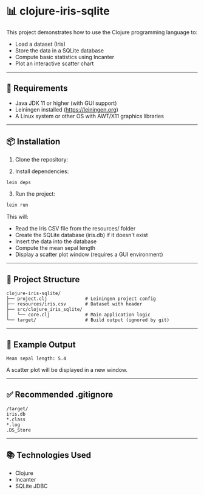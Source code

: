 # 📊 clojure-iris-sqlite

This project demonstrates how to use the Clojure programming language to:

- Load a dataset (Iris)
- Store the data in a SQLite database
- Compute basic statistics using Incanter
- Plot an interactive scatter chart

---

## 🚀 Requirements

- Java JDK 11 or higher (with GUI support)
- Leiningen installed (https://leiningen.org)
- A Linux system or other OS with AWT/X11 graphics libraries

---

## 📦 Installation

1. Clone the repository:

2. Install dependencies:

```bash
lein deps
```

3. Run the project:

```bash
lein run
```

This will:

- Read the Iris CSV file from the resources/ folder
- Create the SQLite database (iris.db) if it doesn't exist
- Insert the data into the database
- Compute the mean sepal length
- Display a scatter plot window (requires a GUI environment)

---

## 📁 Project Structure

```
clojure-iris-sqlite/
├── project.clj              # Leiningen project config
├── resources/iris.csv       # Dataset with header
├── src/clojure_iris_sqlite/
│   └── core.clj             # Main application logic
└── target/                  # Build output (ignored by git)
```

---

## 🧪 Example Output

```
Mean sepal length: 5.4
```

A scatter plot will be displayed in a new window.

---

## ✅ Recommended .gitignore

```gitignore
/target/
iris.db
*.class
*.log
.DS_Store
```

---

## 📚 Technologies Used

- Clojure
- Incanter
- SQLite JDBC